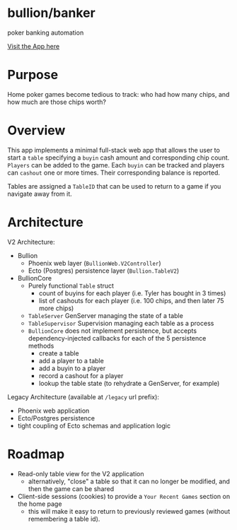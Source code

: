 # bullion/banker
poker banking automation

[Visit the App here](http://poker.tylerkontra.com)

# Purpose

Home poker games become tedious to track: who had how many chips, and how much are those chips worth?

# Overview

This app implements a minimal full-stack web app that allows the user to start a `table` specifying a `buyin` cash amount and corresponding chip count. `Players` can be added to the game. Each `buyin` can be tracked and players can `cashout` one or more times. Their corresponding balance is reported. 

Tables are assigned a `TableID` that can be used to return to a game if you navigate away from it.

# Architecture

V2 Architecture: 
- Bullion
    - Phoenix web layer (`BullionWeb.V2Controller`)
    - Ecto (Postgres) persistence layer (`Bullion.TableV2`)
- BullionCore
    - Purely functional `Table` struct
        - count of buyins for each player (i.e. Tyler has bought in 3 times)
        - list of cashouts for each player (i.e. 100 chips, and then later 75 more chips)
    - `TableServer` GenServer managing the state of a table
    - `TableSupervisor` Supervision managing each table as a process
    - `BullionCore` does not implement persistence, but accepts dependency-injected callbacks for each of the 5 persistence methods
      - create a table
      - add a player to a table
      - add a buyin to a player
      - record a cashout for a player
      - lookup the table state (to rehydrate a GenServer, for example)

Legacy Architecture (available at `/legacy` url prefix):
- Phoenix web application
- Ecto/Postgres persistence
- tight coupling of Ecto schemas and application logic

# Roadmap

- Read-only table view for the V2 application
  - alternatively, "close" a table so that it can no longer be modified, and then the game can be shared
- Client-side sessions (cookies) to provide a `Your Recent Games` section on the home page
  - this will make it easy to return to previously reviewed games (without remembering a table id).